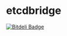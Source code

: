 etcdbridge
==========


[![Bitdeli Badge](https://d2weczhvl823v0.cloudfront.net/benschw/etcdbridge/trend.png)](https://bitdeli.com/free "Bitdeli Badge")

